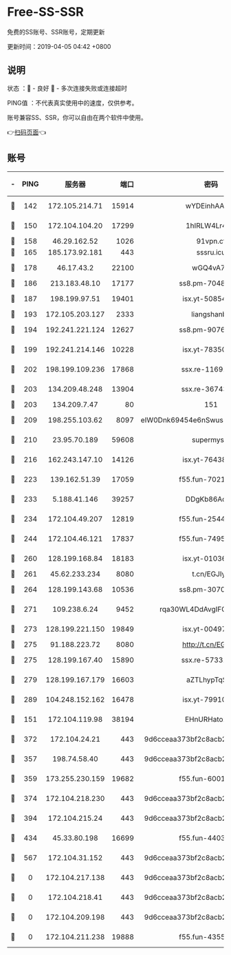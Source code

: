 # Free-SS-SSR

免费的SS账号、SSR账号，定期更新

更新时间：2019-04-05 04:42 +0800

## 说明

状态     ：🙂 - 良好 🙁 - 多次连接失败或连接超时

PING值   ：不代表真实使用中的速度，仅供参考。

账号兼容SS、SSR，你可以自由在两个软件中使用。

👉[扫码页面](https://liesauer.github.io/Free-SS-SSR/)👈

## 账号

|-|PING|服务器|端口|密码|加密方式|区域|
|:----:|:----:|:-----:|-----:|:----:|:----:|:----:|
|🙂|142|172.105.214.71|15914|wYDEinhAAnPx|aes-256-cfb|JP|
|🙂|150|172.104.104.20|17299|1hIRLW4Lr4Kw|aes-256-cfb|JP|
|🙂|158|46.29.162.52|1026|91vpn.cf|rc4-md5|RU|
|🙂|165|185.173.92.181|443|sssru.icu|rc4-md5|RU|
|🙂|178|46.17.43.2|22100|wGQ4vA7D|aes-256-gcm|RU|
|🙂|186|213.183.48.10|17177|ss8.pm-70485550|rc4-md5|RU|
|🙂|187|198.199.97.51|19401|isx.yt-50854256|aes-256-cfb|US|
|🙂|193|172.105.203.127|2333|liangshanbo|chacha20|JP|
|🙂|194|192.241.221.124|12627|ss8.pm-90761308|aes-256-cfb|US|
|🙂|199|192.241.214.146|10228|isx.yt-78350737|aes-256-cfb|US|
|🙂|202|198.199.109.236|17868|ssx.re-11691395|aes-256-cfb|US|
|🙂|203|134.209.48.248|13904|ssx.re-36743043|aes-256-cfb|US|
|🙂|203|134.209.7.47|80|151|chacha20|US|
|🙂|209|198.255.103.62|8097|eIW0Dnk69454e6nSwuspv9DmS201tQ0D|aes-256-cfb|US|
|🙂|210|23.95.70.189|59608|supermyssr|chacha20-ietf|US|
|🙂|216|162.243.147.10|14126|isx.yt-76438840|aes-256-cfb|US|
|🙂|223|139.162.51.39|17059|f55.fun-70212251|aes-256-cfb|SG|
|🙂|233|5.188.41.146|39257|DDgKb86Aoju5|aes-256-cfb|RU|
|🙂|234|172.104.49.207|12819|f55.fun-25442615|aes-256-cfb|SG|
|🙂|244|172.104.46.121|17837|f55.fun-74959561|aes-256-cfb|SG|
|🙂|260|128.199.168.84|18183|isx.yt-01036381|aes-256-cfb|SG|
|🙂|261|45.62.233.234|8080|t.cn/EGJIyrl|rc4-md5|CA|
|🙂|264|128.199.143.68|10536|ss8.pm-30707550|aes-256-cfb|SG|
|🙂|271|109.238.6.24|9452|rqa30WL4DdAvgIFG6Fs3znzTa|aes-256-cfb|FR|
|🙂|273|128.199.221.150|19849|isx.yt-00497856|aes-256-cfb|SG|
|🙂|275|91.188.223.72|8080|http://t.cn/EGJIyrl|rc4-md5|RU|
|🙂|275|128.199.167.40|15890|ssx.re-57331403|aes-256-cfb|SG|
|🙂|279|128.199.167.179|16603|aZTLhypTqSZ8|aes-256-cfb|SG|
|🙂|289|104.248.152.162|16478|isx.yt-79910339|aes-256-cfb|SG|
|🙂|151|172.104.119.98|38194|EHnURHato27G|aes-256-cfb|JP|
|🙂|372|172.104.24.21|443|9d6cceaa373bf2c8acb22e60b6a58be6|aes-256-cfb|US|
|🙁|357|198.74.58.40|443|9d6cceaa373bf2c8acb22e60b6a58be6|aes-256-cfb|US|
|🙁|359|173.255.230.159|19682|f55.fun-60016732|aes-256-cfb|US|
|🙁|374|172.104.218.230|443|9d6cceaa373bf2c8acb22e60b6a58be6|aes-256-cfb|US|
|🙁|394|172.104.215.24|443|9d6cceaa373bf2c8acb22e60b6a58be6|aes-256-cfb|US|
|🙁|434|45.33.80.198|16699|f55.fun-44032536|aes-256-cfb|US|
|🙁|567|172.104.31.152|443|9d6cceaa373bf2c8acb22e60b6a58be6|aes-256-cfb|US|
|🙁|0|172.104.217.138|443|9d6cceaa373bf2c8acb22e60b6a58be6|aes-256-cfb|US|
|🙁|0|172.104.218.41|443|9d6cceaa373bf2c8acb22e60b6a58be6|aes-256-cfb|US|
|🙁|0|172.104.209.198|443|9d6cceaa373bf2c8acb22e60b6a58be6|aes-256-cfb|US|
|🙁|0|172.104.211.238|19888|f55.fun-43554596|aes-256-cfb|US|
